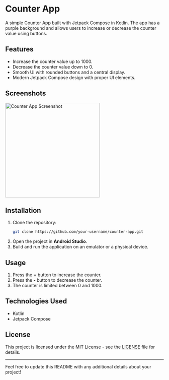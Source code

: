 # Counter App

A simple Counter App built with Jetpack Compose in Kotlin. The app has a purple background and allows users to increase or decrease the counter value using buttons.

## Features
- Increase the counter value up to 1000.
- Decrease the counter value down to 0.
- Smooth UI with rounded buttons and a central display.
- Modern Jetpack Compose design with proper UI elements.

## Screenshots
<img src="assets/screenshot.gif" alt="Counter App Screenshot" width="300"/>

## Installation
1. Clone the repository:
   ```sh
   git clone https://github.com/your-username/counter-app.git
   ```
2. Open the project in **Android Studio**.
3. Build and run the application on an emulator or a physical device.

## Usage
1. Press the **+** button to increase the counter.
2. Press the **-** button to decrease the counter.
3. The counter is limited between 0 and 1000.


## Technologies Used
- Kotlin
- Jetpack Compose

## License
This project is licensed under the MIT License - see the [LICENSE](LICENSE) file for details.

---
Feel free to update this README with any additional details about your project!
